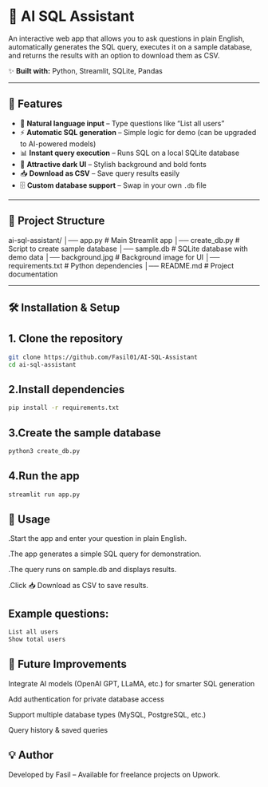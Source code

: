 # 🧠 AI SQL Assistant

An interactive web app that allows you to ask questions in plain English, automatically generates the SQL query, executes it on a sample database, and returns the results with an option to download them as CSV.

✨ **Built with:** Python, Streamlit, SQLite, Pandas

---

## 🚀 Features

- 💬 **Natural language input** – Type questions like “List all users”  
- ⚡ **Automatic SQL generation** – Simple logic for demo (can be upgraded to AI-powered models)  
- 📊 **Instant query execution** – Runs SQL on a local SQLite database  
- 🎨 **Attractive dark UI** – Stylish background and bold fonts  
- 📥 **Download as CSV** – Save query results easily  
- 🗄 **Custom database support** – Swap in your own `.db` file

---

## 📂 Project Structure
ai-sql-assistant/
│── app.py # Main Streamlit app
│── create_db.py # Script to create sample database
│── sample.db # SQLite database with demo data
│── background.jpg # Background image for UI
│── requirements.txt # Python dependencies
│── README.md # Project documentation


---

## 🛠 Installation & Setup

## 1. **Clone the repository**
```bash
git clone https://github.com/Fasil01/AI-SQL-Assistant
cd ai-sql-assistant
```
## 2.Install dependencies
```bash
pip install -r requirements.txt
```
## 3.Create the sample database
```bash
python3 create_db.py
```
## 4.Run the app
```bash
streamlit run app.py
```
## 🎯 Usage
.Start the app and enter your question in plain English.

.The app generates a simple SQL query for demonstration.

.The query runs on sample.db and displays results.

.Click 📥 Download as CSV to save results.

## Example questions:
```bash
List all users
Show total users
```
## 🧩 Future Improvements
Integrate AI models (OpenAI GPT, LLaMA, etc.) for smarter SQL generation

Add authentication for private database access

Support multiple database types (MySQL, PostgreSQL, etc.)

Query history & saved queries

## 💡 Author
Developed by Fasil – Available for freelance projects on Upwork.
